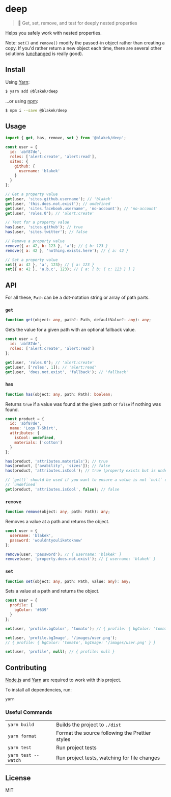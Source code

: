 # deep

> 🐡 Get, set, remove, and test for deeply nested properties

Helps you safely work with nested properties.

Note: `set()` and `remove()` modify the passed-in object rather than creating a
copy. If you'd rather return a new object each time, there are several other
solutions ([unchanged] is really good).

## Install

Using [Yarn]:

```bash
$ yarn add @blakek/deep
```

…or using [npm]:

```bash
$ npm i --save @blakek/deep
```

## Usage

```js
import { get, has, remove, set } from '@blakek/deep';

const user = {
  id: 'abf87de',
  roles: ['alert:create', 'alert:read'],
  sites: {
    github: {
      username: 'blakek'
    }
  }
};

// Get a property value
get(user, 'sites.github.username'); // 'blakek'
get(user, 'this.does.not.exist'); // undefined
get(user, 'sites.facebook.username', 'no-account'); // 'no-account'
get(user, 'roles.0'); // 'alert:create'

// Test for a property value
has(user, 'sites.github'); // true
has(user, 'sites.twitter'); // false

// Remove a property value
remove({ a: 42, b: 123 }, 'a'); // { b: 123 }
remove({ a: 42 }, 'nothing.exists.here'); // { a: 42 }

// Set a property value
set({ a: 42 }, 'a', 123); // { a: 123 }
set({ a: 42 }, 'a.b.c', 123); // { a: { b: { c: 123 } } }
```

## API

For all these, `Path` can be a dot-notation string or array of path parts.

### `get`

```ts
function get(object: any, path?: Path, defaultValue?: any): any;
```

Gets the value for a given path with an optional fallback value.

```js
const user = {
  id: 'abf87de',
  roles: ['alert:create', 'alert:read']
};

get(user, 'roles.0'); // 'alert:create'
get(user, ['roles', 1]); // 'alert:read'
get(user, 'does.not.exist', 'fallback'); // 'fallback'
```

### `has`

```ts
function has(object: any, path: Path): boolean;
```

Returns `true` if a value was found at the given path or `false` if nothing was
found.

```js
const product = {
  id: 'abf87de',
  name: 'Logo T-Shirt',
  attributes: {
    isCool: undefined,
    materials: ['cotton']
  }
};

has(product, 'attributes.materials'); // true
has(product, ['avability', 'sizes']); // false
has(product, 'attributes.isCool'); // true (property exists but is undefined)

// `get()` should be used if you want to ensure a value is not `null` or
// `undefined`
get(product, 'attributes.isCool', false); // false
```

### `remove`

```ts
function remove(object: any, path: Path): any;
```

Removes a value at a path and returns the object.

```js
const user = {
  username: 'blakek',
  password: 'wouldntyouliketoknow'
};

remove(user, 'password'); // { username: 'blakek' }
remove(user, 'property.does.not.exist'); // { username: 'blakek' }
```

### `set`

```ts
function set(object: any, path: Path, value: any): any;
```

Sets a value at a path and returns the object.

```js
const user = {
  profile: {
    bgColor: '#639'
  }
};

set(user, 'profile.bgColor', 'tomato'); // { profile: { bgColor: 'tomato' }

set(user, 'profile.bgImage', '/images/user.png');
// { profile: { bgColor: 'tomato', bgImage: '/images/user.png' } }

set(user, 'profile', null); // { profile: null }
```

## Contributing

[Node.js] and [Yarn] are required to work with this project.

To install all dependencies, run:

```bash
yarn
```

### Useful Commands

|                     |                                                 |
| ------------------- | ----------------------------------------------- |
| `yarn build`        | Builds the project to `./dist`                  |
| `yarn format`       | Format the source following the Prettier styles |
| `yarn test`         | Run project tests                               |
| `yarn test --watch` | Run project tests, watching for file changes    |

## License

MIT

[node.js]: https://nodejs.org/
[npm]: https://npmjs.com/
[unchanged]: https://github.com/planttheidea/unchanged
[yarn]: https://yarnpkg.com/en/docs/
